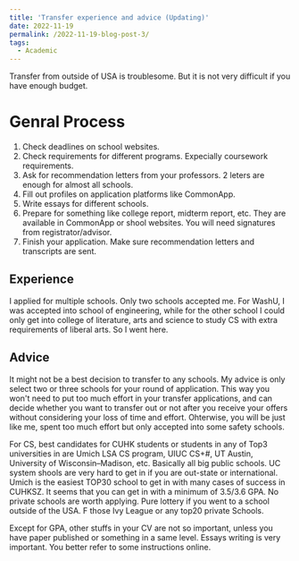 ```yaml
---
title: 'Transfer experience and advice (Updating)'
date: 2022-11-19
permalink: /2022-11-19-blog-post-3/
tags:
  - Academic
---
```


Transfer from outside of USA is troublesome. But it is not very difficult if you have enough budget.

Genral Process
======
1. Check deadlines on school websites.
2. Check requirements for different programs. Expecially coursework requirements. 
3. Ask for recommendation letters from your professors. 2 leters are enough for almost all schools.
4. Fill out profiles on application platforms like CommonApp.
5. Write essays for different schools. 
6. Prepare for something like college report, midterm report, etc. They are available in CommonApp or shool websites. You will need signatures from registrator/advisor.
7. Finish your application. Make sure recommendation letters and transcripts are sent.

Experience
------
I applied for multiple schools. Only two schools accepted me. For WashU, I was accepted into school of engineering, while for the other school I could only get into college of literature, arts and science to study CS with extra requirements of liberal arts. So I went here. 

Advice
------
It might not be a best decision to transfer to any schools. My advice is only select two or three schools for your round of application. This way you won't need to put too much effort in your transfer applications, and can decide whether you want to transfer out or not after you receive your offers without considering your loss of time and effort. Ohterwise, you will be just like me, spent too much effort but only accepted into some safety schools.

For CS, best candidates for CUHK students or students in any of Top3 universities in are Umich LSA CS program, UIUC CS+#, UT Austin, University of Wisconsin–Madison, etc. Basically all big public schools. UC system shools are very hard to get in if you are out-state or international. Umich is the easiest TOP30 school to get in with many cases of success in CUHKSZ. It seems that you can get in with a minimum of 3.5/3.6 GPA. No private schools are worth applying. Pure lottery if you went to a school outside of the USA. F those Ivy League or any top20 private Schools. 

Except for GPA, other stuffs in your CV are not so important, unless you have paper published or something in a same level. Essays writing is very important. You better refer to some instructions online.



